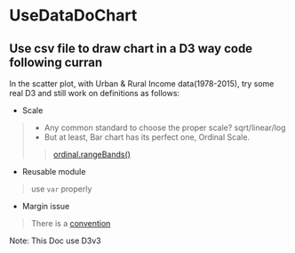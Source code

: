 # UseDataDoChart
Use csv file to draw chart in a D3 way code following curran
---------------------------------------
In the scatter plot, with Urban & Rural Income data(1978-2015), try some real D3 and still work on definitions as follows:
+ Scale
> + Any common standard to choose the proper scale? sqrt/linear/log
> + But at least, Bar chart has its perfect one, Ordinal Scale.
>> [ordinal.rangeBands()](https://github.com/d3/d3/wiki/%E5%BA%8F%E6%95%B0%E6%AF%94%E4%BE%8B%E5%B0%BA#ordinal_rangeBands)

+ Reusable module
> use `var` properly

+ Margin issue
> There is a [convention](https://bl.ocks.org/mbostock/3019563)







Note: This Doc use D3v3
